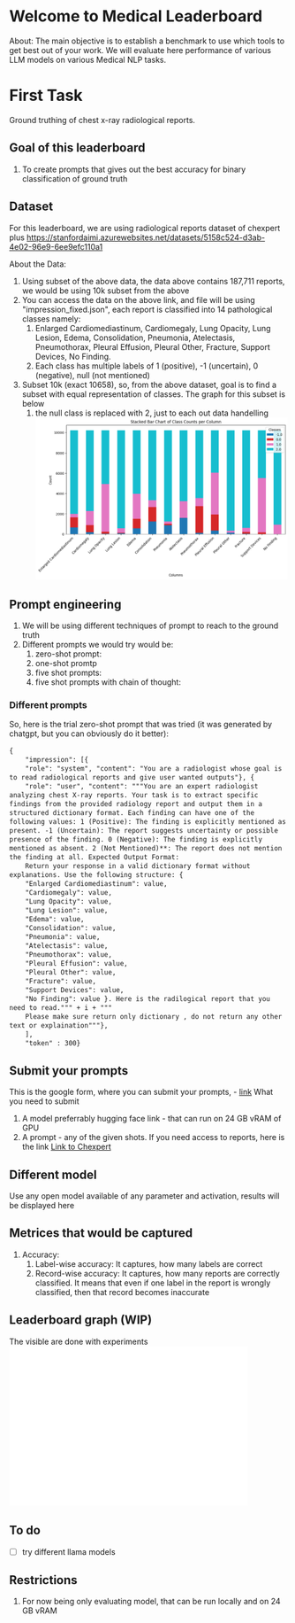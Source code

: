 # Welcome to Medical Leaderboard 
About: The main objective is to establish a benchmark to use which tools to get best out of your work. We will evaluate here performance of various LLM models on various Medical NLP tasks. 

# First Task
Ground truthing of chest x-ray radiological reports. 

## Goal of this leaderboard
1. To create prompts that gives out the best accuracy for binary classification of ground truth


## Dataset
For this leaderboard, we are using radiological reports dataset of chexpert plus https://stanfordaimi.azurewebsites.net/datasets/5158c524-d3ab-4e02-96e9-6ee9efc110a1

About the Data:
1. Using subset of the above data, the data above contains 187,711 reports, we would be using 10k subset from the above
2. You can access the data on the above link, and file will be using "impression_fixed.json", each report is classified into 14 pathological classes namely:
    1. Enlarged Cardiomediastinum, Cardiomegaly, Lung Opacity, Lung Lesion, Edema, Consolidation, Pneumonia, Atelectasis, Pneumothorax, Pleural Effusion, Pleural Other, Fracture, Support Devices, No Finding.
    2. Each class has multiple labels of 1 (positive), -1 (uncertain), 0 (negative), null (not mentioned) 
3. Subset 10k (exact 10658), so, from the above dataset, goal is to find a subset with equal representation of classes. The graph for this subset is below
    1. the null class is replaced with 2, just to each out data handelling
![graph](sampled_bar_graph.png)

## Prompt engineering
1. We will be using different techniques of prompt to reach to the ground truth
2. Different prompts we would try would be:
    1. zero-shot prompt: 
    2. one-shot promtp
    2. five shot prompts: 
    3. five shot prompts with chain of thought:

### Different prompts
So, here is the trial zero-shot prompt that was tried (it was generated by chatgpt, but you can obviously do it better):
```
{
    "impression": [{
    "role": "system", "content": "You are a radiologist whose goal is to read radiological reports and give user wanted outputs"}, {
    "role": "user", "content": """You are an expert radiologist analyzing chest X-ray reports. Your task is to extract specific findings from the provided radiology report and output them in a structured dictionary format. Each finding can have one of the following values: 1 (Positive): The finding is explicitly mentioned as present. -1 (Uncertain): The report suggests uncertainty or possible presence of the finding. 0 (Negative): The finding is explicitly mentioned as absent. 2 (Not Mentioned)**: The report does not mention the finding at all. Expected Output Format:
    Return your response in a valid dictionary format without explanations. Use the following structure: {
    "Enlarged Cardiomediastinum": value,
    "Cardiomegaly": value,
    "Lung Opacity": value,
    "Lung Lesion": value,
    "Edema": value,
    "Consolidation": value,
    "Pneumonia": value,
    "Atelectasis": value,
    "Pneumothorax": value,
    "Pleural Effusion": value,
    "Pleural Other": value,
    "Fracture": value,
    "Support Devices": value,
    "No Finding": value }. Here is the radilogical report that you need to read.""" + i + """
    Please make sure return only dictionary , do not return any other text or explaination"""},
    ], 
    "token" : 300}
```

## Submit your prompts
This is the google form, where you can submit your prompts, - [link](https://forms.gle/iYDssaV7oWAvEo3j7)
What you need to submit
1. A model preferrably hugging face link - that can run on 24 GB vRAM of GPU
2. A prompt - any of the given shots. If you need access to reports, here is the link [Link to Chexpert](https://stanfordaimi.azurewebsites.net/datasets/5158c524-d3ab-4e02-96e9-6ee9efc110a1)


## Different model
Use any open model available of any parameter and activation, results will be displayed here

## Metrices that would be captured
1. Accuracy:
    1. Label-wise accuracy: It captures, how many labels are correct
    2. Record-wise accuracy: It captures, how many reports are correctly classified. It means that even if one label in the report is wrongly classified, then that record becomes inaccurate


## Leaderboard graph (WIP)

The visible are done with experiments
![leaderboard-graph](leaderboard_graph.png)



## To do
- [ ] try different llama models


## Restrictions
1. For now being only evaluating model, that can be run locally and on 24 GB vRAM 
